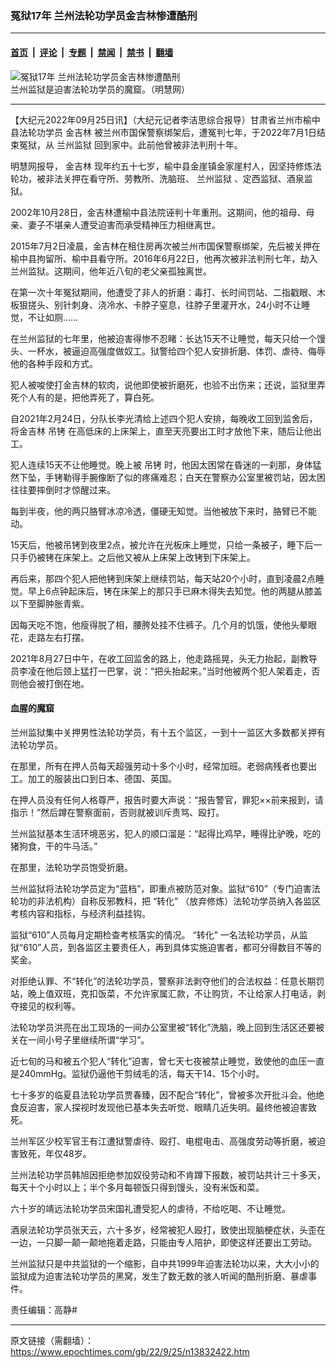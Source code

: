 ### 冤狱17年 兰州法轮功学员金吉林惨遭酷刑

---

#### [首页](../../../..?n13832422) &nbsp;|&nbsp; [评论](../../../../../epoch-comment?n13832422) &nbsp;|&nbsp; [专题](../../../../../epoch-special?n13832422) &nbsp;|&nbsp; [禁闻](../../../../../epoch-news?n13832422) &nbsp;|&nbsp; [禁书](../../../../../books?n13832422) &nbsp;|&nbsp; [翻墙](https://github.com/gfw-breaker/nogfw/blob/master/README.md?n13832422)


<div><img alt="冤狱17年 兰州法轮功学员金吉林惨遭酷刑" class="attachment-djy_600_400 size-djy_600_400 wp-post-image" src="https://i.epochtimes.com/assets/uploads/2022/09/id13832489-2006-6-14-lanzhou-01_Fotor-600x400.jpg"/>
<div class="caption">
 兰州监狱是迫害法轮功学员的魔窟。（明慧网）
</div></div><hr/><div class="post_content" id="artbody" itemprop="articleBody">
 <!-- article content begin -->
 <p>
  【大纪元2022年09月25日讯】（大纪元记者李洁思综合报导）甘肃省兰州市榆中县法轮功学员
  <ok href="https://www.epochtimes.com/gb/tag/%E9%87%91%E5%90%89%E6%9E%97.html">
   金吉林
  </ok>
  被兰州市国保警察绑架后，遭冤判七年，于2022年7月1日结束冤狱，从
  <ok href="https://www.epochtimes.com/gb/tag/%E5%85%B0%E5%B7%9E%E7%9B%91%E7%8B%B1.html">
   兰州监狱
  </ok>
  回到家中。此前他曾被非法判刑十年。
 </p>
 <p>
  明慧网报导，
  <ok href="https://www.epochtimes.com/gb/tag/%E9%87%91%E5%90%89%E6%9E%97.html">
   金吉林
  </ok>
  现年约五十七岁，榆中县金崖镇金家崖村人，因坚持修炼法轮功，被非法关押在看守所、劳教所、洗脑班、
  <ok href="https://www.epochtimes.com/gb/tag/%E5%85%B0%E5%B7%9E%E7%9B%91%E7%8B%B1.html">
   兰州监狱
  </ok>
  、定西监狱、酒泉监狱。
 </p>
 <p>
  2002年10月28日，金吉林遭榆中县法院诬判十年重刑。这期间，他的祖母、母亲、妻子不堪亲人遭受迫害而承受精神压力相继离世。
 </p>
 <p>
  2015年7月2日凌晨，金吉林在租住房再次被兰州市国保警察绑架，先后被关押在榆中县拘留所、榆中县看守所。2016年6月22日，他再次被非法判刑七年，劫入兰州监狱。这期间，他年近八旬的老父亲孤独离世。
 </p>
 <p>
  在第一次十年冤狱期间，他遭受了非人的折磨：毒打、长时间罚站、二指戳眼、木板狠搓头、别针刺身、浇冷水、卡脖子窒息，往脖子里灌开水，24小时不让睡觉，不让如厕……
 </p>
 <p>
  在兰州监狱的七年里，他被迫害得惨不忍睹：长达15天不让睡觉，每天只给一个馒头、一杯水，被逼迫高强度做奴工。狱警给四个犯人安排折磨、体罚、虐待、侮辱他的各种手段和方式。
 </p>
 <p>
  犯人被唆使打金吉林的软肉，说他即使被折磨死，也验不出伤来；还说，监狱里弄死个人有的是，把他弄死了，算白死。
 </p>
 <p>
  自2021年2月24日，分队长李光清给上述四个犯人安排，每晚收工回到监舍后，将金吉林
  <ok href="https://www.epochtimes.com/gb/tag/%E5%90%8A%E9%93%90.html">
   吊铐
  </ok>
  在高低床的上床架上，直至天亮要出工时才放他下来，随后让他出工。
 </p>
 <p>
  犯人连续15天不让他睡觉。晚上被
  <ok href="https://www.epochtimes.com/gb/tag/%E5%90%8A%E9%93%90.html">
   吊铐
  </ok>
  时，他因太困常在昏迷的一刹那，身体猛然下坠，手铐勒得手腕像断了似的疼痛难忍；白天在警察办公室里被罚站，因太困往往要摔倒时才惊醒过来。
 </p>
 <p>
  每到半夜，他的两只胳臂冰凉冷透，僵硬无知觉。当他被放下来时，胳臂已不能动。
 </p>
 <p>
  15天后，他被吊铐到夜里2点，被允许在光板床上睡觉，只给一条被子，睡下后一只手仍被铐在床架上。之后他又被从上床架上改铐到下床架上。
 </p>
 <p>
  再后来，那四个犯人把他铐到床架上继续罚站，每天站20个小时，直到凌晨2点睡觉。早上6点钟起床后，铐在床架上的那只手已麻木得失去知觉。他的两腿从膝盖以下至脚肿胀青紫。
 </p>
 <p>
  因每天吃不饱，他瘦得脱了相，腰胯处挂不住裤子。几个月的饥饿，使他头晕眼花，走路左右打摆。
 </p>
 <p>
  2021年8月27日中午，在收工回监舍的路上，他走路摇晃，头无力抬起，副教导员李凌在他后颈上猛打一巴掌，说：“把头抬起来。”当时他被两个犯人架着走，否则他会被打倒在地。
 </p>
 <h4>
  血腥的魔窟
 </h4>
 <p>
  兰州监狱集中关押男性法轮功学员，有十五个监区，一到十一监区大多数都关押有法轮功学员。
 </p>
 <p>
  在那里，所有在押人员每天超强劳动十多个小时，经常加班。老弱病残者也要出工。加工的服装出口到日本、德国、英国。
 </p>
 <p>
  在押人员没有任何人格尊严，报告时要大声说：“报告警官，罪犯××前来报到，请指示！”然后蹲在警察面前，否则就被训斥责骂、殴打。
 </p>
 <p>
  兰州监狱基本生活环境恶劣，犯人的顺口溜是：“起得比鸡早，睡得比驴晚，吃的猪狗食，干的牛马活。”
 </p>
 <p>
  在那里，法轮功学员饱受折磨。
 </p>
 <p>
  兰州监狱将法轮功学员定为“蓝档”，即重点被防范对象。监狱“610”（专门迫害法轮功的非法机构）自称反邪教科，把
  <ok href="https://www.epochtimes.com/gb/tag/%E2%80%9C%E8%BD%AC%E5%8C%96%E2%80%9D.html">
   “转化”
  </ok>
  （放弃修炼）法轮功学员纳入各监区考核内容和指标，与经济利益挂钩。
 </p>
 <p>
  监狱“610”人员每月定期检查考核落实的情况。
  <ok href="https://www.epochtimes.com/gb/tag/%E2%80%9C%E8%BD%AC%E5%8C%96%E2%80%9D.html">
   “转化”
  </ok>
  一名法轮功学员，从监狱“610”人员，到各监区主要责任人，再到具体实施迫害者，都可分得数目不等的奖金。
 </p>
 <p>
  对拒绝认罪、不“转化”的法轮功学员，警察非法剥夺他们的合法权益：任意长期罚站，晚上值双班，克扣饭菜，不允许家属汇款，不让购货，不让给家人打电话，剥夺接见的权利等。
 </p>
 <p>
  法轮功学员洪亮在出工现场的一间办公室里被“转化”洗脑，晚上回到生活区还要被关在一间小号子里继续所谓“学习”。
 </p>
 <p>
  近七旬的马和被五个犯人“转化”迫害，曾七天七夜被禁止睡觉，致使他的血压一直是240mmHg。监狱仍逼他干剪绒毛的活，每天干14、15个小时。
 </p>
 <p>
  七十多岁的临夏县法轮功学员贾春臻，因不配合“转化”，曾被多次开批斗会。他绝食反迫害，家人探视时发现他已基本失去听觉、眼睛几近失明。最终他被迫害致死。
 </p>
 <p>
  兰州军区少校军官王有江遭狱警虐待、殴打、电棍电击、高强度劳动等折磨，被迫害致死，年仅48岁。
 </p>
 <p>
  兰州法轮功学员韩旭因拒绝参加奴役劳动和不肯蹲下报数，被罚站共计三十多天，每天十个小时以上；半个多月每顿饭只得到馒头，没有米饭和菜。
 </p>
 <p>
  六十岁的靖远法轮功学员宋国礼遭受犯人的虐待，不给吃喝、不让睡觉。
 </p>
 <p>
  酒泉法轮功学员张天云，六十多岁，经常被犯人殴打，致使出现脑梗症状，头歪在一边，一只脚一颠一颠地拖着走路，只能由专人陪护，即使这样还要出工劳动。
 </p>
 <p>
  兰州监狱只是中共监狱的一个缩影，自中共1999年迫害法轮功以来，大大小小的监狱成为迫害法轮功学员的黑窝，发生了数无数的骇人听闻的酷刑折磨、暴虐事件。
 </p>
 <p>
  责任编辑：高静#
 </p>
 <!-- article content end -->
 <div id="below_article_ad">
 </div>
</div>


---

原文链接（需翻墙）：https://www.epochtimes.com/gb/22/9/25/n13832422.htm